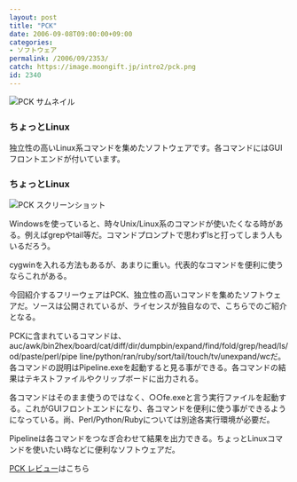 ```yaml
---
layout: post
title: "PCK"
date: 2006-09-08T09:00:00+09:00
categories:
- ソフトウェア
permalink: /2006/09/2353/
catch: https://image.moongift.jp/intro2/pck.png
id: 2340
---
```

 ![PCK サムネイル](https://image.moongift.jp/intro2/pck.t.png "PCK サムネイル")
  

### ちょっとLinux
  
独立性の高いLinux系コマンドを集めたソフトウェアです。各コマンドにはGUIフロントエンドが付いています。  
<!--more-->  

### ちょっとLinux
  

![PCK スクリーンショット](https://image.moongift.jp/intro2/pck.png "PCK スクリーンショット")

  

Windowsを使っていると、時々Unix/Linux系のコマンドが使いたくなる時がある。例えばgrepやtail等だ。コマンドプロンプトで思わずlsと打ってしまう人もいるだろう。

  

cygwinを入れる方法もあるが、あまりに重い。代表的なコマンドを便利に使うならこれがある。

  

今回紹介するフリーウェアはPCK、独立性の高いコマンドを集めたソフトウェアだ。ソースは公開されているが、ライセンスが独自なので、こちらでのご紹介となる。

  

PCKに含まれているコマンドは、auc/awk/bin2hex/board/cat/diff/dir/dumpbin/expand/find/fold/grep/head/ls/od/paste/perl/pipe line/python/ran/ruby/sort/tail/touch/tv/unexpand/wcだ。各コマンドの説明はPipeline.exeを起動すると見る事ができる。各コマンドの結果はテキストファイルやクリップボードに出力される。

  

各コマンドはそのまま使うのではなく、○○fe.exeと言う実行ファイルを起動する。これがGUIフロントエンドになり、各コマンドを便利に使う事ができるようになっている。尚、Perl/Python/Rubyについては別途各実行環境が必要だ。

  

Pipelineは各コマンドをつなぎ合わせて結果を出力できる。ちょっとLinuxコマンドを使いたい時などに便利なソフトウェアだ。

  

[PCK レビュー](http://fw.moongift.jp/review/i-2354.html)はこちら

